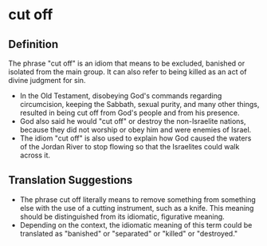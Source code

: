 # cut off

## Definition

The phrase "cut off" is an idiom that means to be excluded, banished or isolated from the main group. It can also refer to being killed as an act of divine judgment for sin.

* In the Old Testament, disobeying God's commands regarding circumcision, keeping the Sabbath, sexual purity, and many other things, resulted in being cut off from God's people and from his presence.
* God also said he would "cut off" or destroy the non-Israelite nations, because they did not worship or obey him and were enemies of Israel.
* The idiom "cut off" is also used to explain how God caused the waters of the Jordan River to stop flowing so that the Israelites could walk across it.


## Translation Suggestions



* The phrase cut off literally means to remove something from something else with the use of a cutting instrument, such as a knife. This meaning should be distinguished from its idiomatic, figurative meaning.
* Depending on the context, the idiomatic meaning of this term could be translated as "banished" or "separated" or "killed" or "destroyed."